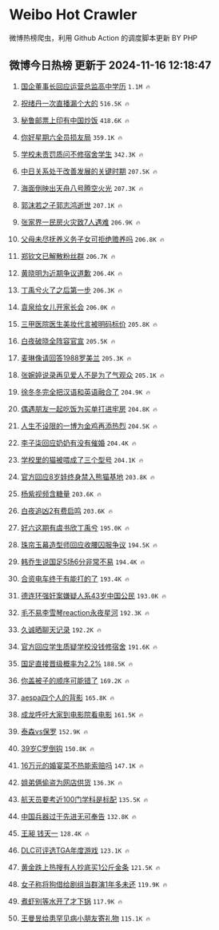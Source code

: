 # Weibo Hot Crawler 



微博热榜爬虫，利用 Github Action 的调度脚本更新 BY PHP 


## 微博今日热榜 更新于 2024-11-16 12:18:47 
1. [国企董事长回应运营总监高中学历](https://s.weibo.com/weibo?q=%23%E5%9B%BD%E4%BC%81%E8%91%A3%E4%BA%8B%E9%95%BF%E5%9B%9E%E5%BA%94%E8%BF%90%E8%90%A5%E6%80%BB%E7%9B%91%E9%AB%98%E4%B8%AD%E5%AD%A6%E5%8E%86%23&t=31&band_rank=1&Refer=top) `1.1M 🔥` 

1. [祝绪丹一次直播漏个大的](https://s.weibo.com/weibo?q=%E7%A5%9D%E7%BB%AA%E4%B8%B9%E4%B8%80%E6%AC%A1%E7%9B%B4%E6%92%AD%E6%BC%8F%E4%B8%AA%E5%A4%A7%E7%9A%84&t=31&band_rank=2&Refer=top) `516.5K 🔥` 

1. [秘鲁邮票上印有中国炒饭](https://s.weibo.com/weibo?q=%23%E7%A7%98%E9%B2%81%E9%82%AE%E7%A5%A8%E4%B8%8A%E5%8D%B0%E6%9C%89%E4%B8%AD%E5%9B%BD%E7%82%92%E9%A5%AD%23&t=31&band_rank=3&Refer=top) `418.6K 🔥` 

1. [你好星期六全员损友局](https://s.weibo.com/weibo?q=%23%E4%BD%A0%E5%A5%BD%E6%98%9F%E6%9C%9F%E5%85%AD%E5%85%A8%E5%91%98%E6%8D%9F%E5%8F%8B%E5%B1%80%23&t=31&band_rank=4&Refer=top) `359.1K 🔥` 

1. [学校未责罚质问不修宿舍学生](https://s.weibo.com/weibo?q=%23%E5%AD%A6%E6%A0%A1%E6%9C%AA%E8%B4%A3%E7%BD%9A%E8%B4%A8%E9%97%AE%E4%B8%8D%E4%BF%AE%E5%AE%BF%E8%88%8D%E5%AD%A6%E7%94%9F%23&t=31&band_rank=5&Refer=top) `342.3K 🔥` 

1. [中日关系处于改善发展的关键时期](https://s.weibo.com/weibo?q=%23%E4%B8%AD%E6%97%A5%E5%85%B3%E7%B3%BB%E5%A4%84%E4%BA%8E%E6%94%B9%E5%96%84%E5%8F%91%E5%B1%95%E7%9A%84%E5%85%B3%E9%94%AE%E6%97%B6%E6%9C%9F%23&t=31&band_rank=6&Refer=top) `207.5K 🔥` 

1. [海面倒映出天舟八号腾空火光](https://s.weibo.com/weibo?q=%23%E6%B5%B7%E9%9D%A2%E5%80%92%E6%98%A0%E5%87%BA%E5%A4%A9%E8%88%9F%E5%85%AB%E5%8F%B7%E8%85%BE%E7%A9%BA%E7%81%AB%E5%85%89%23&t=31&band_rank=7&Refer=top) `207.3K 🔥` 

1. [郭沫若之子郭志鸿逝世](https://s.weibo.com/weibo?q=%23%E9%83%AD%E6%B2%AB%E8%8B%A5%E4%B9%8B%E5%AD%90%E9%83%AD%E5%BF%97%E9%B8%BF%E9%80%9D%E4%B8%96%23&t=31&band_rank=8&Refer=top) `207.1K 🔥` 

1. [张家界一民房火灾致7人遇难](https://s.weibo.com/weibo?q=%23%E5%BC%A0%E5%AE%B6%E7%95%8C%E4%B8%80%E6%B0%91%E6%88%BF%E7%81%AB%E7%81%BE%E8%87%B47%E4%BA%BA%E9%81%87%E9%9A%BE%23&t=31&band_rank=9&Refer=top) `206.9K 🔥` 

1. [父母未尽抚养义务子女可拒绝赡养吗](https://s.weibo.com/weibo?q=%23%E7%88%B6%E6%AF%8D%E6%9C%AA%E5%B0%BD%E6%8A%9A%E5%85%BB%E4%B9%89%E5%8A%A1%E5%AD%90%E5%A5%B3%E5%8F%AF%E6%8B%92%E7%BB%9D%E8%B5%A1%E5%85%BB%E5%90%97%23&t=31&band_rank=10&Refer=top) `206.8K 🔥` 

1. [郑钦文已解散粉丝群](https://s.weibo.com/weibo?q=%23%E9%83%91%E9%92%A6%E6%96%87%E5%B7%B2%E8%A7%A3%E6%95%A3%E7%B2%89%E4%B8%9D%E7%BE%A4%23&t=31&band_rank=11&Refer=top) `206.7K 🔥` 

1. [黄晓明为近期争议道歉](https://s.weibo.com/weibo?q=%23%E9%BB%84%E6%99%93%E6%98%8E%E4%B8%BA%E8%BF%91%E6%9C%9F%E4%BA%89%E8%AE%AE%E9%81%93%E6%AD%89%23&t=31&band_rank=12&Refer=top) `206.4K 🔥` 

1. [丁禹兮火了之后第一步](https://s.weibo.com/weibo?q=%23%E4%B8%81%E7%A6%B9%E5%85%AE%E7%81%AB%E4%BA%86%E4%B9%8B%E5%90%8E%E7%AC%AC%E4%B8%80%E6%AD%A5%23&t=31&band_rank=13&Refer=top) `206.3K 🔥` 

1. [袁泉给女儿开家长会](https://s.weibo.com/weibo?q=%23%E8%A2%81%E6%B3%89%E7%BB%99%E5%A5%B3%E5%84%BF%E5%BC%80%E5%AE%B6%E9%95%BF%E4%BC%9A%23&t=31&band_rank=14&Refer=top) `206.0K 🔥` 

1. [三甲医院医生美妆代言被明码标价](https://s.weibo.com/weibo?q=%23%E4%B8%89%E7%94%B2%E5%8C%BB%E9%99%A2%E5%8C%BB%E7%94%9F%E7%BE%8E%E5%A6%86%E4%BB%A3%E8%A8%80%E8%A2%AB%E6%98%8E%E7%A0%81%E6%A0%87%E4%BB%B7%23&t=31&band_rank=15&Refer=top) `205.8K 🔥` 

1. [白夜破晓全阵容官宣](https://s.weibo.com/weibo?q=%23%E7%99%BD%E5%A4%9C%E7%A0%B4%E6%99%93%E5%85%A8%E9%98%B5%E5%AE%B9%E5%AE%98%E5%AE%A3%23&t=31&band_rank=16&Refer=top) `205.5K 🔥` 

1. [麦琳像请回答1988罗美兰](https://s.weibo.com/weibo?q=%23%E9%BA%A6%E7%90%B3%E5%83%8F%E8%AF%B7%E5%9B%9E%E7%AD%941988%E7%BD%97%E7%BE%8E%E5%85%B0%23&t=31&band_rank=17&Refer=top) `205.3K 🔥` 

1. [张婉婷说录再见爱人不是为了气观众](https://s.weibo.com/weibo?q=%23%E5%BC%A0%E5%A9%89%E5%A9%B7%E8%AF%B4%E5%BD%95%E5%86%8D%E8%A7%81%E7%88%B1%E4%BA%BA%E4%B8%8D%E6%98%AF%E4%B8%BA%E4%BA%86%E6%B0%94%E8%A7%82%E4%BC%97%23&t=31&band_rank=18&Refer=top) `205.1K 🔥` 

1. [徐冬冬完全把汉语和英语融合了](https://s.weibo.com/weibo?q=%E5%BE%90%E5%86%AC%E5%86%AC%E5%AE%8C%E5%85%A8%E6%8A%8A%E6%B1%89%E8%AF%AD%E5%92%8C%E8%8B%B1%E8%AF%AD%E8%9E%8D%E5%90%88%E4%BA%86&t=31&band_rank=19&Refer=top) `204.9K 🔥` 

1. [偶遇朋友一起吃饭为买单打进牢房](https://s.weibo.com/weibo?q=%23%E5%81%B6%E9%81%87%E6%9C%8B%E5%8F%8B%E4%B8%80%E8%B5%B7%E5%90%83%E9%A5%AD%E4%B8%BA%E4%B9%B0%E5%8D%95%E6%89%93%E8%BF%9B%E7%89%A2%E6%88%BF%23&t=31&band_rank=20&Refer=top) `204.8K 🔥` 

1. [人生不设限的一博为金鸡再添热烈](https://s.weibo.com/weibo?q=%23%E4%BA%BA%E7%94%9F%E4%B8%8D%E8%AE%BE%E9%99%90%E7%9A%84%E4%B8%80%E5%8D%9A%E4%B8%BA%E9%87%91%E9%B8%A1%E5%86%8D%E6%B7%BB%E7%83%AD%E7%83%88%23&t=31&band_rank=21&Refer=top) `204.5K 🔥` 

1. [李子柒回应奶奶有没有催婚](https://s.weibo.com/weibo?q=%23%E6%9D%8E%E5%AD%90%E6%9F%92%E5%9B%9E%E5%BA%94%E5%A5%B6%E5%A5%B6%E6%9C%89%E6%B2%A1%E6%9C%89%E5%82%AC%E5%A9%9A%23&t=31&band_rank=22&Refer=top) `204.4K 🔥` 

1. [学校里的猫被喂成了三个型号](https://s.weibo.com/weibo?q=%23%E5%AD%A6%E6%A0%A1%E9%87%8C%E7%9A%84%E7%8C%AB%E8%A2%AB%E5%96%82%E6%88%90%E4%BA%86%E4%B8%89%E4%B8%AA%E5%9E%8B%E5%8F%B7%23&t=31&band_rank=23&Refer=top) `204.1K 🔥` 

1. [官方回应8岁娃终身禁入熊猫基地](https://s.weibo.com/weibo?q=%23%E5%AE%98%E6%96%B9%E5%9B%9E%E5%BA%948%E5%B2%81%E5%A8%83%E7%BB%88%E8%BA%AB%E7%A6%81%E5%85%A5%E7%86%8A%E7%8C%AB%E5%9F%BA%E5%9C%B0%23&t=31&band_rank=24&Refer=top) `203.8K 🔥` 

1. [杨紫视频含糖量](https://s.weibo.com/weibo?q=%23%E6%9D%A8%E7%B4%AB%E8%A7%86%E9%A2%91%E5%90%AB%E7%B3%96%E9%87%8F%23&t=31&band_rank=25&Refer=top) `203.6K 🔥` 

1. [白夜追凶2有费启鸣](https://s.weibo.com/weibo?q=%E7%99%BD%E5%A4%9C%E8%BF%BD%E5%87%B62%E6%9C%89%E8%B4%B9%E5%90%AF%E9%B8%A3&t=31&band_rank=26&Refer=top) `203.6K 🔥` 

1. [好六这期有虞书欣丁禹兮](https://s.weibo.com/weibo?q=%23%E5%A5%BD%E5%85%AD%E8%BF%99%E6%9C%9F%E6%9C%89%E8%99%9E%E4%B9%A6%E6%AC%A3%E4%B8%81%E7%A6%B9%E5%85%AE%23&t=31&band_rank=27&Refer=top) `195.0K 🔥` 

1. [珠帘玉幕造型师回应收腰囚服争议](https://s.weibo.com/weibo?q=%23%E7%8F%A0%E5%B8%98%E7%8E%89%E5%B9%95%E9%80%A0%E5%9E%8B%E5%B8%88%E5%9B%9E%E5%BA%94%E6%94%B6%E8%85%B0%E5%9B%9A%E6%9C%8D%E4%BA%89%E8%AE%AE%23&t=31&band_rank=28&Refer=top) `194.5K 🔥` 

1. [韩乔生说国足5场6分非常不易](https://s.weibo.com/weibo?q=%23%E9%9F%A9%E4%B9%94%E7%94%9F%E8%AF%B4%E5%9B%BD%E8%B6%B35%E5%9C%BA6%E5%88%86%E9%9D%9E%E5%B8%B8%E4%B8%8D%E6%98%93%23&t=31&band_rank=29&Refer=top) `194.4K 🔥` 

1. [合资电车终于有能打的了](https://s.weibo.com/weibo?q=%23%E5%90%88%E8%B5%84%E7%94%B5%E8%BD%A6%E7%BB%88%E4%BA%8E%E6%9C%89%E8%83%BD%E6%89%93%E7%9A%84%E4%BA%86%23&t=31&band_rank=30&Refer=top) `193.4K 🔥` 

1. [德连环强奸案嫌疑人系43岁中国公民](https://s.weibo.com/weibo?q=%23%E5%BE%B7%E8%BF%9E%E7%8E%AF%E5%BC%BA%E5%A5%B8%E6%A1%88%E5%AB%8C%E7%96%91%E4%BA%BA%E7%B3%BB43%E5%B2%81%E4%B8%AD%E5%9B%BD%E5%85%AC%E6%B0%91%23&t=31&band_rank=31&Refer=top) `193.0K 🔥` 

1. [毛不易李雪琴reaction永夜星河](https://s.weibo.com/weibo?q=%23%E6%AF%9B%E4%B8%8D%E6%98%93%E6%9D%8E%E9%9B%AA%E7%90%B4reaction%E6%B0%B8%E5%A4%9C%E6%98%9F%E6%B2%B3%23&t=31&band_rank=32&Refer=top) `192.3K 🔥` 

1. [久诚晒聊天记录](https://s.weibo.com/weibo?q=%23%E4%B9%85%E8%AF%9A%E6%99%92%E8%81%8A%E5%A4%A9%E8%AE%B0%E5%BD%95%23&t=31&band_rank=33&Refer=top) `192.2K 🔥` 

1. [官方回应学生质疑学校没钱修宿舍](https://s.weibo.com/weibo?q=%23%E5%AE%98%E6%96%B9%E5%9B%9E%E5%BA%94%E5%AD%A6%E7%94%9F%E8%B4%A8%E7%96%91%E5%AD%A6%E6%A0%A1%E6%B2%A1%E9%92%B1%E4%BF%AE%E5%AE%BF%E8%88%8D%23&t=31&band_rank=34&Refer=top) `191.6K 🔥` 

1. [国足直接晋级概率为2.2%](https://s.weibo.com/weibo?q=%23%E5%9B%BD%E8%B6%B3%E7%9B%B4%E6%8E%A5%E6%99%8B%E7%BA%A7%E6%A6%82%E7%8E%87%E4%B8%BA2.2%25%23&t=31&band_rank=35&Refer=top) `188.5K 🔥` 

1. [你盖被子的顺序可能错了](https://s.weibo.com/weibo?q=%23%E4%BD%A0%E7%9B%96%E8%A2%AB%E5%AD%90%E7%9A%84%E9%A1%BA%E5%BA%8F%E5%8F%AF%E8%83%BD%E9%94%99%E4%BA%86%23&t=31&band_rank=36&Refer=top) `169.2K 🔥` 

1. [aespa四个人的背影](https://s.weibo.com/weibo?q=aespa%E5%9B%9B%E4%B8%AA%E4%BA%BA%E7%9A%84%E8%83%8C%E5%BD%B1&t=31&band_rank=37&Refer=top) `165.8K 🔥` 

1. [成龙呼吁大家到电影院看电影](https://s.weibo.com/weibo?q=%23%E6%88%90%E9%BE%99%E5%91%BC%E5%90%81%E5%A4%A7%E5%AE%B6%E5%88%B0%E7%94%B5%E5%BD%B1%E9%99%A2%E7%9C%8B%E7%94%B5%E5%BD%B1%23&t=31&band_rank=38&Refer=top) `161.5K 🔥` 

1. [泰森vs保罗](https://s.weibo.com/weibo?q=%23%E6%B3%B0%E6%A3%AEvs%E4%BF%9D%E7%BD%97%23&t=31&band_rank=39&Refer=top) `152.9K 🔥` 

1. [39岁C罗倒钩](https://s.weibo.com/weibo?q=%2339%E5%B2%81C%E7%BD%97%E5%80%92%E9%92%A9%23&t=31&band_rank=40&Refer=top) `150.8K 🔥` 

1. [16万元的婚宴菜不热能索赔吗](https://s.weibo.com/weibo?q=%2316%E4%B8%87%E5%85%83%E7%9A%84%E5%A9%9A%E5%AE%B4%E8%8F%9C%E4%B8%8D%E7%83%AD%E8%83%BD%E7%B4%A2%E8%B5%94%E5%90%97%23&t=31&band_rank=41&Refer=top) `147.1K 🔥` 

1. [姐弟俩偷盗为网店供货](https://s.weibo.com/weibo?q=%23%E5%A7%90%E5%BC%9F%E4%BF%A9%E5%81%B7%E7%9B%97%E4%B8%BA%E7%BD%91%E5%BA%97%E4%BE%9B%E8%B4%A7%23&t=31&band_rank=42&Refer=top) `136.3K 🔥` 

1. [航天员要考近100门学科是标配](https://s.weibo.com/weibo?q=%23%E8%88%AA%E5%A4%A9%E5%91%98%E8%A6%81%E8%80%83%E8%BF%91100%E9%97%A8%E5%AD%A6%E7%A7%91%E6%98%AF%E6%A0%87%E9%85%8D%23&t=31&band_rank=43&Refer=top) `135.5K 🔥` 

1. [中国兵器过于先进无可奉告](https://s.weibo.com/weibo?q=%23%E4%B8%AD%E5%9B%BD%E5%85%B5%E5%99%A8%E8%BF%87%E4%BA%8E%E5%85%88%E8%BF%9B%E6%97%A0%E5%8F%AF%E5%A5%89%E5%91%8A%23&t=31&band_rank=44&Refer=top) `132.8K 🔥` 

1. [王昶 钱天一](https://s.weibo.com/weibo?q=%E7%8E%8B%E6%98%B6%20%E9%92%B1%E5%A4%A9%E4%B8%80&t=31&band_rank=45&Refer=top) `128.4K 🔥` 

1. [DLC可评选TGA年度游戏](https://s.weibo.com/weibo?q=%23DLC%E5%8F%AF%E8%AF%84%E9%80%89TGA%E5%B9%B4%E5%BA%A6%E6%B8%B8%E6%88%8F%23&t=31&band_rank=46&Refer=top) `123.1K 🔥` 

1. [黄金跌上热搜有人抄底买1公斤金条](https://s.weibo.com/weibo?q=%23%E9%BB%84%E9%87%91%E8%B7%8C%E4%B8%8A%E7%83%AD%E6%90%9C%E6%9C%89%E4%BA%BA%E6%8A%84%E5%BA%95%E4%B9%B01%E5%85%AC%E6%96%A4%E9%87%91%E6%9D%A1%23&t=31&band_rank=47&Refer=top) `121.5K 🔥` 

1. [女子称将狗借给剧组当群演1年多未还](https://s.weibo.com/weibo?q=%23%E5%A5%B3%E5%AD%90%E7%A7%B0%E5%B0%86%E7%8B%97%E5%80%9F%E7%BB%99%E5%89%A7%E7%BB%84%E5%BD%93%E7%BE%A4%E6%BC%941%E5%B9%B4%E5%A4%9A%E6%9C%AA%E8%BF%98%23&t=31&band_rank=48&Refer=top) `119.9K 🔥` 

1. [煮虾别等水开了才下锅](https://s.weibo.com/weibo?q=%23%E7%85%AE%E8%99%BE%E5%88%AB%E7%AD%89%E6%B0%B4%E5%BC%80%E4%BA%86%E6%89%8D%E4%B8%8B%E9%94%85%23&t=31&band_rank=49&Refer=top) `117.9K 🔥` 

1. [王曼昱给患罕见病小朋友寄礼物](https://s.weibo.com/weibo?q=%23%E7%8E%8B%E6%9B%BC%E6%98%B1%E7%BB%99%E6%82%A3%E7%BD%95%E8%A7%81%E7%97%85%E5%B0%8F%E6%9C%8B%E5%8F%8B%E5%AF%84%E7%A4%BC%E7%89%A9%23&t=31&band_rank=50&Refer=top) `115.1K 🔥` 

